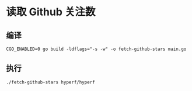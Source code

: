 # 读取 Github 关注数

## 编译

```shell
CGO_ENABLED=0 go build -ldflags="-s -w" -o fetch-github-stars main.go
```

## 执行

```shell
./fetch-github-stars hyperf/hyperf
```